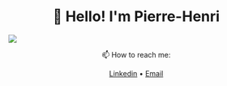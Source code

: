 <h1 align="center">👋 Hello! I'm Pierre-Henri</h3>

<img align="middle" src="https://readme.phbasin.vercel.app/api/top-langs/?username=PHBasin&title_color=000000">

<p align="center"> 📫 How to reach me: </p>
<p align="center">
  <a href="https://www.linkedin.com/in/pierrehenribasin/">Linkedin</a> •
  <a href="mailto:basinpierrehenri@gmail.com">Email</a>
</p>
